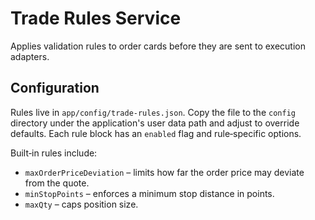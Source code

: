 # Trade Rules Service

Applies validation rules to order cards before they are sent to execution adapters.

## Configuration

Rules live in `app/config/trade-rules.json`.
Copy the file to the `config` directory under the application's user data path and adjust to override defaults.
Each rule block has an `enabled` flag and rule‑specific options.

Built‑in rules include:

- `maxOrderPriceDeviation` – limits how far the order price may deviate from the quote.
- `minStopPoints` – enforces a minimum stop distance in points.
- `maxQty` – caps position size.
